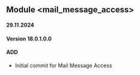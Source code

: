 ## Module <mail_message_access>

#### 29.11.2024
#### Version 18.0.1.0.0
#### ADD

- Initial commit for Mail Message Access
